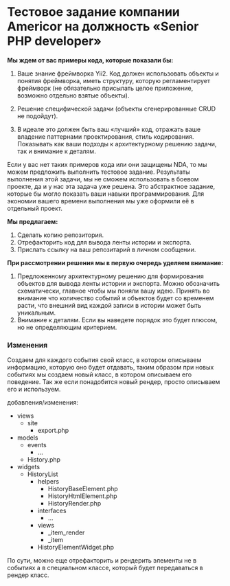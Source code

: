# Тестовое задание компании Americor на должность «Senior PHP developer»

**Мы ждем от вас примеры кода, которые показали бы:**

1. Ваше знание фреймворка Yii2. Код должен использовать объекты и понятия фреймворка, иметь структуру, которую регламентирует фреймворк (не обязательно присылать целое приложение, возможно отдельно взятые объекты).

2. Решение специфической задачи (объекты сгенерированные CRUD не подойдут).

3. В идеале это должен быть ваш «лучший» код, отражать ваше владение паттернами проектирования, стиль кодирования. Показывать как ваши подходы к архитектурному решению задачи, так и внимание к деталям.

Если у вас нет таких примеров кода или они защищены NDA, то мы можем предложить выполнить тестовое задание. Результаты выполнения этой задачи, мы не сможем использовать в боевом проекте, да и у нас эта задача уже решена. Это абстрактное задание, которые бы могло показать ваши навыки программирования. Для экономии вашего времени выполнения мы уже оформили её в отдельный проект.

**Мы предлагаем:**

1. Сделать копию репозитория.
2. Отрефакторить код для вывода ленты истории и экспорта. 
3. Прислать ссылку на ваш репозитарий в личном сообщении.

**При рассмотрении решения мы в первую очередь уделяем внимание:**

1. Предложенному архитектурному решению для формирования объектов для вывода ленты истории и экспорта. Можно обозначить схематически, главное чтобы мы поняли вашу идею. Принять во внимание что количество событий и объектов будет со временем расти, что внешний вид каждой записи в истории может быть уникальным.
2. Внимание к деталям. Если вы наведете порядок это будет плюсом, но не определяющим критерием.

### Изменения

Создаем для каждого события свой класс, в котором описываем информацию, которую оно будет отдавать, таким образом при новых событиях мы создаем новый класс, в котором описываем его поведение. Так же если понадобится новый рендер, просто описываем его и используем.

добавления/изменения:
* views
    * site
        * export.php
* models
    * events
        * ...
    * History.php
* widgets
    * HistoryList
        * helpers
            * HistoryBaseElement.php
            * HistoryHtmlElement.php
            * HistoryRender.php
        * interfaces
            * ...
        * views
            * _item_render
            * _item
        * HistoryElementWidget.php

По сути, можно еще отрефакторить и рендерить элементы не в событиях а в специальном классе, который будет передаваться в рендер класс.
